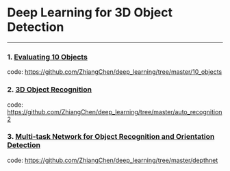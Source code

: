 # Deep Learning for 3D Object Detection
---
### 1. [Evaluating 10 Objects](https://www.youtube.com/watch?v=pJuiyjRpX_0)
code: https://github.com/ZhiangChen/deep_learning/tree/master/10_objects

### 2. [3D Object Recognition](https://www.youtube.com/watch?v=LHCvTDe7kZg)
code: https://github.com/ZhiangChen/deep_learning/tree/master/auto_recognition2

### 3. [Multi-task Network for Object Recognition and Orientation Detection](https://www.youtube.com/watch?v=qwG2HYK_bys)
code: https://github.com/ZhiangChen/deep_learning/tree/master/depthnet
